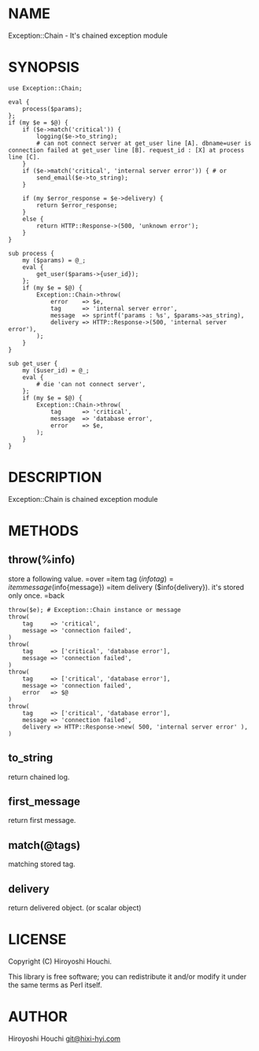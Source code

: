 # NAME

Exception::Chain - It's chained exception module

# SYNOPSIS

    use Exception::Chain;

    eval {
        process($params);
    };
    if (my $e = $@) {
        if ($e->match('critical')) {
            logging($e->to_string);
            # can not connect server at get_user line [A]. dbname=user is connection failed at get_user line [B]. request_id : [X] at process line [C].
        }
        if ($e->match('critical', 'internal server error')) { # or
            send_email($e->to_string);
        }

        if (my $error_response = $e->delivery) {
            return $error_response;
        }
        else {
            return HTTP::Response->(500, 'unknown error');
        }
    }

    sub process {
        my ($params) = @_;
        eval {
            get_user($params->{user_id});
        };
        if (my $e = $@) {
            Exception::Chain->throw(
                error    => $e,
                tag      => 'internal server error',
                message  => sprintf('params : %s', $params->as_string),
                delivery => HTTP::Response->(500, 'internal server error'),
            );
        }
    }

    sub get_user {
        my ($user_id) = @_;
        eval {
            # die 'can not connect server',
        };
        if (my $e = $@) {
            Exception::Chain->throw(
                tag      => 'critical',
                message  => 'database error',
                error    => $e,
            );
        }
    }

# DESCRIPTION

Exception::Chain is chained exception module

# METHODS

## throw(%info)
store a following value.
=over
=item tag ($info{tag})
=item message ($info{message})
=item delivery ($info{delivery}). it's stored only once.
=back

    throw($e); # Exception::Chain instance or message
    throw(
        tag     => 'critical',
        message => 'connection failed',
    )
    throw(
        tag     => ['critical', 'database error'],
        message => 'connection failed',
    )
    throw(
        tag     => ['critical', 'database error'],
        message => 'connection failed',
        error   => $@
    )
    throw(
        tag     => ['critical', 'database error'],
        message => 'connection failed',
        delivery => HTTP::Response->new( 500, 'internal server error' ),
    )

## to\_string
return chained log.

## first\_message
return first message.

## match(@tags)
matching stored tag.

## delivery
return delivered object. (or scalar object)

# LICENSE

Copyright (C) Hiroyoshi Houchi.

This library is free software; you can redistribute it and/or modify
it under the same terms as Perl itself.

# AUTHOR

Hiroyoshi Houchi <git@hixi-hyi.com>
